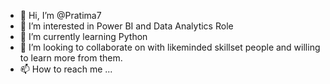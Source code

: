 - 👋 Hi, I’m @Pratima7
- 👀 I’m interested in Power BI and Data Analytics Role
- 🌱 I’m currently learning Python
- 💞️ I’m looking to collaborate on with likeminded skillset people and willing to learn more from them.
- 📫 How to reach me ...

<!---
Pratima7 is a ✨ special ✨ repository because its `README.md` (this file) appears on your GitHub profile.
You can click the Preview link to take a look at your changes.
--->
